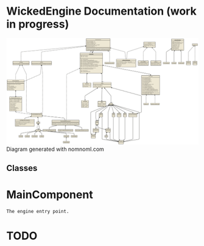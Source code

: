 # WickedEngine Documentation (work in progress)

![Logo](classdiagram.png)
Diagram generated with nomnoml.com

## Classes

# MainComponent
	The engine entry point.

# TODO
